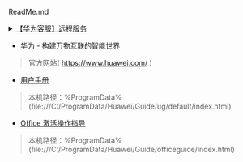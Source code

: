 ReadMe.md

 <details>
    <summary><a href="https://remotedesktop.consumer.huawei.com/agent/deeplink/pcdownload.html">【华为客服】远程服务</a></summary> 
  <div class="container">
        <h2 class="title"><a href="https://remotedesktop.consumer.huawei.com/agent/deeplink/pcdownload.html">华为远程服务平台
</a></h2>
        <div class="main">
            <div class="img"><img src="pcbg.png"></div>
            <div class="txt">
                <h4 class="service-process">远程桌面服务流程 ( <a class="btn_load" href="https://remotedesktop.consumer.huawei.com/agent/api/file/download">下载安装包</a> )</h4>
                <ol>
                    <li class="step01">1. 点击下载远程桌面服务安装包</li>
                    <li class="step02">2. 安装并运行远程桌面服务</li>
                    <li class="step03">3. 在浏览器打开的页面中输入连接码，开始远程服务</li>
                </ol>
                <p class="tip">提示：该远程服务仅支持华为电脑，请确定您的设备为华为电脑</p>
            </div>
        </div>
       
    </div>  
</details>

- [华为 - 构建万物互联的智能世界](https://www.huawei.com/)<br>
> 官方网站( https://www.huawei.com/ )
> 
- [用户手册](https://go.choong.net/HW/default/index.html)<br>
> 本机路径：%ProgramData% (file:///C:/ProgramData/Huawei/Guide/ug/default/index.html)

- [Office 激活操作指导](https://go.choong.net/HW/officeguide/index.html)<br>
> 本机路径：%ProgramData% (file:///C:/ProgramData/Huawei/Guide/officeguide/index.html)
